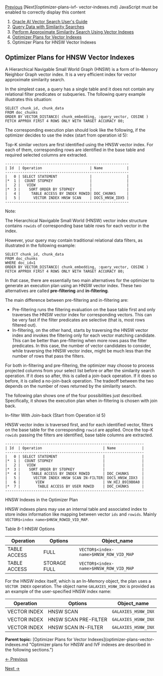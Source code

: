 [Previous](optimizer-plans-vector-indexes.md) [Next](optimizer-plans-ivf-
vector-indexes.md) JavaScript must be enabled to correctly display this
content

  1. [Oracle AI Vector Search User's Guide](index.md)
  2. [Query Data with Similarity Searches](query-data-similarity-and-hybrid-searches.md)
  3. [Perform Approximate Similarity Search Using Vector Indexes](perform-approximate-similarity-search-using-vector-indexes.md)
  4. [Optimizer Plans for Vector Indexes](optimizer-plans-vector-indexes.md)
  5. Optimizer Plans for HNSW Vector Indexes

## Optimizer Plans for HNSW Vector Indexes

A Hierarchical Navigable Small World Graph (HNSW) is a form of In-Memory
Neighbor Graph vector index. It is a very efficient index for vector
approximate similarity search.

In the simplest case, a query has a single table and it does not contain any
relational filter predicates or subqueries. The following query example
illustrates this situation:

    
    
    SELECT chunk_id, chunk_data
    FROM doc_chunks
    ORDER BY VECTOR_DISTANCE( chunk_embedding, :query_vector, COSINE )
    FETCH APPROX FIRST 4 ROWS ONLY WITH TARGET ACCURACY 80;

The corresponding execution plan should look like the following, if the
optimizer decides to use the index (start from operation id 5):

Top-K similar vectors are first identified using the HNSW vector index. For
each of them, corresponding rows are identified in the base table and required
selected columns are extracted.

    
    
    ---------------------------------------------------------
    | Id  | Operation                      | Name           |
    ---------------------------------------------------------
    |   0 | SELECT STATEMENT               |                |
    |*  1 |  COUNT STOPKEY                 |                |
    |   2 |   VIEW                         |                |
    |*  3 |    SORT ORDER BY STOPKEY       |                |
    |   4 |     TABLE ACCESS BY INDEX ROWID| DOC_CHUNKS     |
    |   5 |      VECTOR INDEX HNSW SCAN    | DOCS_HNSW_IDX5 |
    ---------------------------------------------------------
    

Note:

The Hierarchical Navigable Small World (HNSW) vector index structure contains
`rowids` of corresponding base table rows for each vector in the index.

However, your query may contain traditional relational data filters, as
illustrated in the following example:

    
    
    SELECT chunk_id, chunk_data
    FROM doc_chunks
    WHERE doc_id=1
    ORDER BY VECTOR_DISTANCE( chunk_embedding, :query_vector, COSINE )
    FETCH APPROX FIRST 4 ROWS ONLY WITH TARGET ACCURACY 80;

In that case, there are essentially two main alternatives for the optimizer to
generate an execution plan using an HNSW vector index. These two alternatives
are called **pre-filtering** and **in-filtering**.

The main difference between pre-filtering and in-filtering are:

  * Pre-filtering runs the filtering evaluation on the base table first and only traverses the HNSW vector index for corresponding vectors. This can be very fast if the filter predicates are selective (that is, most rows filtered out). 
  * In-filtering, on the other hand, starts by traversing the HNSW vector index and invokes the filtering only for each vector matching candidate. This can be better than pre-filtering when more rows pass the filter predicates. In this case, the number of vector candidates to consider, while traversing the HNSW vector index, might be much less than the number of rows that pass the filters. 

For both in-filtering and pre-filtering, the optimizer may choose to process
projected columns from your select list before or after the similarity search
operation. If it does so after, this is called a join-back operation. If it
does so before, it is called a no-join-back operation. The tradeoff between
the two depends on the number of rows returned by the similarity search.

The following plan shows one of the four possibilities just described.
Specifically, it shows the execution plan when in-filtering is chosen with
join back.

In-filter With Join-back (Start from Operation id 5)

HNSW vector index is traversed first, and for each identified vector, filters
on the base table for the corresponding `rowid` are applied. Once the top-K
`rowids` passing the filters are identified, base table columns are extracted.

    
    
    ----------------------------------------------------------------
    | Id  | Operation                            | Name            |
    ----------------------------------------------------------------
    |   0 | SELECT STATEMENT                     |                 |
    |*  1 |  COUNT STOPKEY                       |                 |
    |   2 |   VIEW                               |                 |
    |*  3 |    SORT ORDER BY STOPKEY             |                 |
    |*  4 |     TABLE ACCESS BY INDEX ROWID      | DOC_CHUNKS      |
    |   5 |      VECTOR INDEX HNSW SCAN IN-FILTER| DOCS_HNSW_IDX3  |
    |   6 |       VIEW                           | VW_HIJ_B919B0A0 |
    |*  7 |        TABLE ACCESS BY USER ROWID    | DOC_CHUNKS      |
    ----------------------------------------------------------------

HNSW Indexes in the Optimizer Plan

HNSW indexes plans may use an internal table and associated index to store
index information like mapping between vector `ids` and `rowids`. Mainly
`VECTOR$<index name>$HNSW_ROWID_VID_MAP`.

Table 8-1 HNSW Options

Operation | Options | Object_name  
---|---|---  
TABLE ACCESS | FULL | `VECTOR$<index-name>$HNSW_ROW_VID_MAP`  
TABLE ACCESS | STORAGE FULL | `VECTOR$<index-name>$HNSW_ROW_VID_MAP`  
  
For the HNSW index itself, which is an In-Memory object, the plan uses a
`VECTOR INDEX` operation. The object name `GALAXIES_HSNW_INX` is provided as
an example of the user-specified HNSW index name:

Operation  | Options | Object_name  
---|---|---  
VECTOR INDEX | HNSW SCAN | `GALAXIES_HSNW_INX`  
VECTOR INDEX | HNSW SCAN PRE-FILTER | `GALAXIES_HSNW_INX`  
VECTOR INDEX | HNSW SCAN IN-FILTER | `GALAXIES_HSNW_INX`  
  
**Parent topic:** [Optimizer Plans for Vector Indexes](optimizer-plans-vector-
indexes.md "Optimizer plans for HNSW and IVF indexes are described in the
following sections.")


[← Previous](optimizer-plans-vector-indexes.md)

[Next →](optimizer-plans-ivf-vector-indexes.md)
